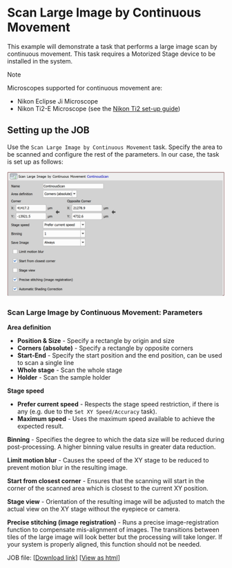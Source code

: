 # Scan Large Image by Continuous Movement

This example will demonstrate a task that performs a large image scan by continuous movement. This task requires a Motorized Stage device to be installed in the system.

> [!NOTE]
> Microscopes supported for continuous movement are:
>- Nikon Eclipse Ji Microscope
>- Nikon Ti2-E Microscope (see the [Nikon Ti2 set-up guide](https://github.com/Laboratory-Imaging/documents/blob/main/Ti2_Wellplate_Apps/system_setup_overview_objective.md))

## Setting up the JOB

Use the `Scan Large Image by Continuous Movement` task. Specify the area to be scanned and configure the rest of the parameters. In our case, the task is set up as follows:


![LI CS Task](../38-Scan_large_image_continuous/images/li_cs_task.png)



### Scan Large Image by Continuous Movement: Parameters

**Area definition**

 - **Position & Size** - Specify a rectangle by origin and size
 - **Corners (absolute)** - Specify a rectangle by opposite corners
 - **Start-End** - Specify the start position and the end position, can be used to scan a single line
 - **Whole stage** - Scan the whole stage
 - **Holder** - Scan the sample holder

**Stage speed**

 - **Prefer current speed** - Respects the stage speed restriction, if there is any (e.g. due to the `Set XY Speed/Accuracy` task).
 - **Maximum speed** - Uses the maximum speed available to achieve the expected result. 

**Binning** - Specifies the degree to which the data size will be reduced during post-processing. A higher binning value results in greater data reduction.

**Limit motion blur** - Causes the speed of the XY stage to be reduced to prevent motion blur in the resulting image.

**Start from closest corner** - Ensures that the scanning will start in the corner of the scanned area which is closest to the current XY position.

**Stage view** - Orientation of the resulting image will be adjusted to match the actual view on the XY stage without the eyepiece or camera.

**Precise stitching (image registration)** - Runs a precise image-registration function to compensate mis-alignment of images. The transitions between tiles of the large image will look better but the processing will take longer. If your system is properly aligned, this function should not be needed.

JOB file: [[Download link](https://laboratory-imaging.github.io/JOBS-examples/NIS_v6.10/38-Scan_large_image_continuous/38-ContinuousScan.bin)] [[View as html](https://laboratory-imaging.github.io/JOBS-examples/NIS_v6.10/38-Scan_large_image_continuous/38-ContinuousScan.html)]
